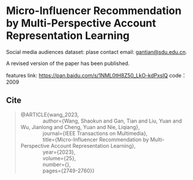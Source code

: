 # Micro-Influencer Recommendation by Multi-Perspective Account Representation Learning
Social media audiences dataset: plase contact email: gantian@sdu.edu.cn.

A revised version of the paper has been published.

features link: https://pan.baidu.com/s/1NML0tH8Z50_LkO-kdPxslQ 
code：2009

## Cite
> @ARTICLE{wang_2023, \
> &emsp;&emsp;&emsp;&emsp; author={Wang, Shaokun and Gan, Tian and Liu, Yuan and Wu, Jianlong and Cheng, Yuan and Nie, Liqiang}, \
> &emsp;&emsp;&emsp;&emsp; journal={IEEE Transactions on Multimedia}, \
> &emsp;&emsp;&emsp;&emsp; title={Micro-Influencer Recommendation by Multi-Perspective Account Representation Learning}, \
> &emsp;&emsp;&emsp;&emsp; year={2023}, \
> &emsp;&emsp;&emsp;&emsp; volume={25}, \
> &emsp;&emsp;&emsp;&emsp; number={}, \
> &emsp;&emsp;&emsp;&emsp; pages={2749-2760}}
